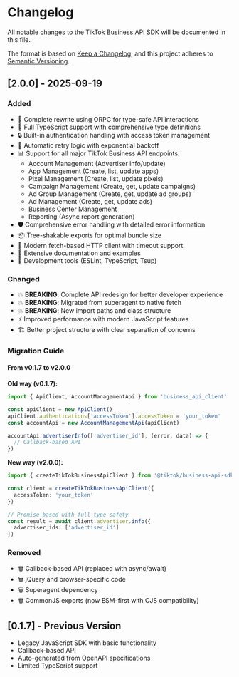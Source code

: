 # Changelog

All notable changes to the TikTok Business API SDK will be documented in this file.

The format is based on [Keep a Changelog](https://keepachangelog.com/en/1.0.0/),
and this project adheres to [Semantic Versioning](https://semver.org/spec/v2.0.0.html).

## [2.0.0] - 2025-09-19

### Added
- 🎉 Complete rewrite using ORPC for type-safe API interactions
- 🚀 Full TypeScript support with comprehensive type definitions
- 🔒 Built-in authentication handling with access token management
- 🔄 Automatic retry logic with exponential backoff
- 📊 Support for all major TikTok Business API endpoints:
  - Account Management (Advertiser info/update)
  - App Management (Create, list, update apps)
  - Pixel Management (Create, list, update pixels)
  - Campaign Management (Create, get, update campaigns)
  - Ad Group Management (Create, get, update ad groups)
  - Ad Management (Create, get, update ads)
  - Business Center Management
  - Reporting (Async report generation)
- 🛡️ Comprehensive error handling with detailed error information
- 📦 Tree-shakable exports for optimal bundle size
- 🎯 Modern fetch-based HTTP client with timeout support
- 📖 Extensive documentation and examples
- 🔧 Development tools (ESLint, TypeScript, Tsup)

### Changed
- 💥 **BREAKING**: Complete API redesign for better developer experience
- 💥 **BREAKING**: Migrated from superagent to native fetch
- 💥 **BREAKING**: New import paths and class structure
- ⚡ Improved performance with modern JavaScript features
- 🏗️ Better project structure with clear separation of concerns

### Migration Guide

#### From v0.1.7 to v2.0.0

**Old way (v0.1.7):**
```javascript
import { ApiClient, AccountManagementApi } from 'business_api_client'

const apiClient = new ApiClient()
apiClient.authentications['accessToken'].accessToken = 'your_token'
const accountApi = new AccountManagementApi(apiClient)

accountApi.advertiserInfo(['advertiser_id'], (error, data) => {
  // Callback-based API
})
```

**New way (v2.0.0):**
```typescript
import { createTikTokBusinessApiClient } from '@tiktok/business-api-sdk'

const client = createTikTokBusinessApiClient({
  accessToken: 'your_token'
})

// Promise-based with full type safety
const result = await client.advertiser.info({
  advertiser_ids: ['advertiser_id']
})
```

### Removed
- 🗑️ Callback-based API (replaced with async/await)
- 🗑️ jQuery and browser-specific code
- 🗑️ Superagent dependency
- 🗑️ CommonJS exports (now ESM-first with CJS compatibility)

## [0.1.7] - Previous Version
- Legacy JavaScript SDK with basic functionality
- Callback-based API
- Auto-generated from OpenAPI specifications
- Limited TypeScript support